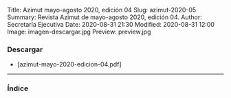 Title: Azimut mayo-agosto 2020, edición 04
Slug: azimut-2020-05
Summary: Revista Azimut de mayo-agosto 2020, edición 04.
Author: Secretaría Ejecutiva
Date: 2020-08-31 21:30
Modified: 2020-08-31 12:00
Image: imagen-descargar.jpg
Preview: preview.jpg 


### Descargar

<!-- <a href="azimut-mayo-2020-edicion-04.pdf"><img class="img-fluid" src="imagen-descargar.jpg" alt="Descargar Revista Azimut de mayo 2020, edición 04"></a> -->

* [azimut-mayo-2020-edicion-04.pdf]<!--(azimut-mayo-2020-edicion-04.pdf) - PDF de 6.9 MB. -->

---

### Índice